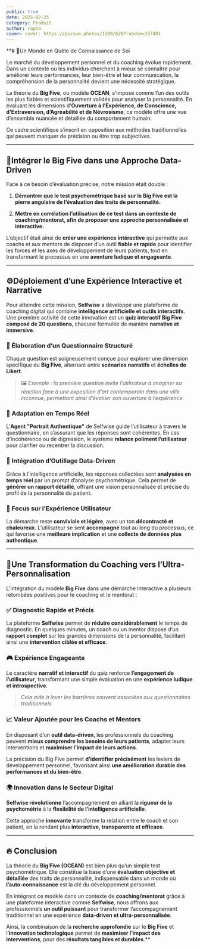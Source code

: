 ```yaml
---
public: true
date: 2025-02-25
category: Produit
author: rapha
cover: cover: https://picsum.photos/1200/628?random=157481
---
```


\*\*# 🚀Un Monde en Quête de Connaissance de Soi

Le marché du développement personnel et du coaching évolue rapidement. Dans un contexte où les individus cherchent à mieux se connaître pour améliorer leurs performances, leur bien-être et leur communication, la compréhension de la personnalité devient une nécessité stratégique.

La théorie du **Big Five**, ou modèle **OCEAN**, s’impose comme l’un des outils les plus fiables et scientifiquement validés pour analyser la personnalité. En évaluant les dimensions d’**Ouverture à l’Expérience, de Conscience, d’Extraversion, d’Agréabilité et de Névrosisme**, ce modèle offre une vue d’ensemble nuancée et détaillée du comportement humain.

Ce cadre scientifique s’inscrit en opposition aux méthodes traditionnelles qui peuvent manquer de précision ou être trop subjectives.

---

## 🎯Intégrer le Big Five dans une Approche Data-Driven  

Face à ce besoin d’évaluation précise, notre mission était double :

1. **Démontrer que le test psychométrique basé sur le Big Five est la pierre angulaire de l’évaluation des traits de personnalité.**

2. **Mettre en corrélation l’utilisation de ce test dans un contexte de coaching/mentorat, afin de proposer une approche personnalisée et interactive.**

L’objectif était ainsi de **créer une expérience intéractive** qui permette aux coachs et aux mentors de disposer d’un outil **fiable et rapide** pour identifier les forces et les axes de développement de leurs patients, tout en transformant le processus en une **aventure ludique et engageante**.

---

## ⚙️Déploiement d’une Expérience Interactive et Narrative  

Pour atteindre cette mission, **Selfwise** a développé une plateforme de coaching digital qui combine **intelligence artificielle et outils interactifs**. Une première activité de cette innovation est un **quiz interactif Big Five composé de 20 questions**, chacune formulée de manière **narrative et immersive**.

### 🔹 Élaboration d’un Questionnaire Structuré  

Chaque question est soigneusement conçue pour explorer une dimension spécifique du **Big Five**, alternant entre **scénarios narratifs** et **échelles de Likert**.

> 🖼️ _Exemple : la première question invite l’utilisateur à imaginer sa réaction face à une exposition d’art contemporain dans une ville inconnue, permettant ainsi d’évaluer son ouverture à l’expérience._

### 🔹 Adaptation en Temps Réel  

L’**Agent "Portrait Authentique"** de Selfwise guide l’utilisateur à travers le questionnaire, en s’assurant que les réponses sont cohérentes. En cas d’incohérence ou de digression, le système **relance poliment l’utilisateur** pour clarifier ou recentrer la discussion.

### 🔹 Intégration d’Outillage Data-Driven  

Grâce à l’intelligence artificielle, les réponses collectées sont **analysées en temps réel** par un prompt d’analyse psychométrique. Cela permet de **générer un rapport détaillé**, offrant une vision personnalisée et précise du profil de la personnalité du patient.

### 🔹 Focus sur l’Expérience Utilisateur  

La démarche reste **conviviale et légère**, avec un ton **décontracté et chaleureux**. L’utilisateur se sent **accompagné** tout au long du processus, ce qui favorise une **meilleure implication** et une **collecte de données plus authentique**.

---

## 🎯Une Transformation du Coaching vers l’Ultra-Personnalisation  

L’intégration du modèle **Big Five** dans une démarche interactive a plusieurs retombées positives pour le coaching et le mentorat :

### ✅ **Diagnostic Rapide et Précis**  

La plateforme **Selfwise** permet de **réduire considérablement** le temps de diagnostic. En quelques minutes, un coach ou un mentor dispose d’un **rapport complet** sur les grandes dimensions de la personnalité, facilitant ainsi une **intervention ciblée et efficace**.

### 🎮 **Expérience Engageante**  

Le caractère **narratif et interactif** du quiz renforce **l’engagement de l’utilisateur**, transformant une simple évaluation en une **expérience ludique et introspective**.

> _Cela aide à lever les barrières souvent associées aux questionnaires traditionnels._

### 📈 **Valeur Ajoutée pour les Coachs et Mentors**  

En disposant d’un **outil data-driven**, les professionnels du coaching peuvent **mieux comprendre les besoins de leurs patients**, adapter leurs interventions et **maximiser l’impact de leurs actions**.

La précision du Big Five permet **d’identifier précisément** les leviers de développement personnel, favorisant ainsi **une amélioration durable des performances et du bien-être**.

### 🌍 **Innovation dans le Secteur Digital**  

**Selfwise révolutionne** l’accompagnement en alliant la **rigueur de la psychométrie** à la **flexibilité de l’intelligence artificielle**.

Cette approche **innovante** transforme la relation entre le coach et son patient, en la rendant plus **interactive, transparente et efficace**.

---

## 🔥 Conclusion  

La théorie du **Big Five (OCEAN)** est bien plus qu’un simple test psychométrique. Elle constitue la base d’une **évaluation objective et détaillée** des traits de personnalité, indispensable dans un monde où **l’auto-connaissance** est la clé du développement personnel.

En intégrant ce modèle dans un contexte de **coaching/mentorat** grâce à une plateforme interactive comme **Selfwise**, nous offrons aux professionnels **un outil puissant** pour transformer l’accompagnement traditionnel en une expérience **data-driven et ultra-personnalisée**.

Ainsi, la combinaison de la **recherche approfondie** sur le **Big Five** et l’**innovation technologique** permet de **maximiser l’impact des interventions**, pour des **résultats tangibles et durables**.\*\*
